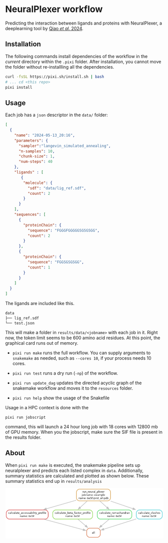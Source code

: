 # NeuralPlexer workflow

Predicting the interaction between ligands and proteins with NeuralPlexer, a
deeplearning tool by [Qiao _et al._
2024](https://www.nature.com/articles/s42256-024-00792-z).

## Installation

The following commands install dependencies of the workflow in the _current_
directory within the `.pixi` folder. After installation, you cannot move the
folder without re-installling all the dependencies. 

```bash
curl -fsSL https://pixi.sh/install.sh | bash
# ... cd <this repo>
pixi install
```

## Usage

Each job has a `json` descriptor in the `data/` folder:

```json
[
  {
    "name": "2024-05-13_20:16",
    "parameters": {
      "sampler":"langevin_simulated_annealing",
      "n-samples": 10,
      "chunk-size": 1,
      "num-steps": 40
    },
    "ligands" : [
       {
        "molecule": {
          "sdf": "data/lig_ref.sdf",
          "count": 2
        }
      }
    ],
    "sequences": [
      {
        "proteinChain": {
          "sequence": "FGGGFGGGGGSGSGSGG",
          "count": 2
        }
      },
      {
        "proteinChain": {
          "sequence": "FGGSGSGSGG",
          "count": 1
        }
      }
    ]
  }
]
```

The ligands are included like this.

```
data
├── lig_ref.sdf
└── test.json
```

This will make a folder in `results/data/<jobname>` with each job in it. Right
now, the token limit seems to be 600 amino acid residues. At this point, the
graphical card runs out of memory.


* `pixi run make` runs the full workflow. You can supply arguments to
`snakemake` as needed, such as `--cores 10`, if your process needs 10 cores.

* `pixi run test` runs a dry run (`-np`) of the workflow. 

* `pixi run update_dag` updates the directed acyclic graph of the snakemake
workflow and moves it to the `resources` folder.

* `pixi run help` show the usage of the Snakefile


Usage in a HPC context is done with the

```
pixi run jobscript
```

command, this will launch a 24 hour long job with 18 cores with 12800 mb of GPU
memory. When you the jobscript, make sure the SIF file is present in the results
folder.

## About

When `pixi run make` is executed, the snakemake pipeline sets up neuralplexer
and predicts each listed complex in `data`. Additionally, summary statistics
are calculated and plotted as shown below. These summary statistics end up in
`results/analysis`

![](resources/pipeline.png)
